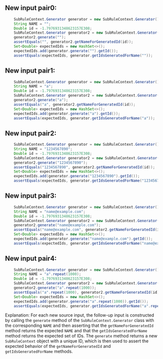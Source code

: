 ## New input pair0:
```java
    SubRuleContext.Generator generator = new SubRuleContext.Generator();
    String NAME = "";
    Double id = -1.7976931348623157E308;
    SubRuleContext.Generator generator2 = new SubRuleContext.Generator();
    generator2.generate("");
    assertEquals("", generator2.getNameForGeneratedId(id));
    Set<Double> expectedIds = new HashSet<>();
    expectedIds.add(generator.generate("").getId());
    assertEquals(expectedIds, generator.getIdsGeneratedForName(""));
```

## New input pair1:
```java
    SubRuleContext.Generator generator = new SubRuleContext.Generator();
    String NAME = "a";
    Double id = -1.7976931348623157E308;
    SubRuleContext.Generator generator2 = new SubRuleContext.Generator();
    generator2.generate("a");
    assertEquals("a", generator2.getNameForGeneratedId(id));
    Set<Double> expectedIds = new HashSet<>();
    expectedIds.add(generator.generate("a").getId());
    assertEquals(expectedIds, generator.getIdsGeneratedForName("a"));
```

## New input pair2:
```java
    SubRuleContext.Generator generator = new SubRuleContext.Generator();
    String NAME = "1234567890";
    Double id = -1.7976931348623157E308;
    SubRuleContext.Generator generator2 = new SubRuleContext.Generator();
    generator2.generate("1234567890");
    assertEquals("1234567890", generator2.getNameForGeneratedId(id));
    Set<Double> expectedIds = new HashSet<>();
    expectedIds.add(generator.generate("1234567890").getId());
    assertEquals(expectedIds, generator.getIdsGeneratedForName("1234567890"));
```

## New input pair3:
```java
    SubRuleContext.Generator generator = new SubRuleContext.Generator();
    String NAME = "name@example.com";
    Double id = -1.7976931348623157E308;
    SubRuleContext.Generator generator2 = new SubRuleContext.Generator();
    generator2.generate("name@example.com");
    assertEquals("name@example.com", generator2.getNameForGeneratedId(id));
    Set<Double> expectedIds = new HashSet<>();
    expectedIds.add(generator.generate("name@example.com").getId());
    assertEquals(expectedIds, generator.getIdsGeneratedForName("name@example.com"));
```

## New input pair4:
```java
    SubRuleContext.Generator generator = new SubRuleContext.Generator();
    String NAME = "a".repeat(1000);
    Double id = -1.7976931348623157E308;
    SubRuleContext.Generator generator2 = new SubRuleContext.Generator();
    generator2.generate("a".repeat(1000));
    assertEquals("a".repeat(1000), generator2.getNameForGeneratedId(id));
    Set<Double> expectedIds = new HashSet<>();
    expectedIds.add(generator.generate("a".repeat(1000)).getId());
    assertEquals(expectedIds, generator.getIdsGeneratedForName("a".repeat(1000)));
```

Explanation:
For each new source input, the follow-up input is constructed by calling the `generate` method of the `SubRuleContext.Generator` class with the corresponding `NAME` and then asserting that the `getNameForGeneratedId` method returns the expected `NAME` and that the `getIdsGeneratedForName` method returns the expected set of IDs. The `generate` method returns a new `SubRuleContext` object with a unique ID, which is then used to assert the expected behavior of the `getNameForGeneratedId` and `getIdsGeneratedForName` methods.
